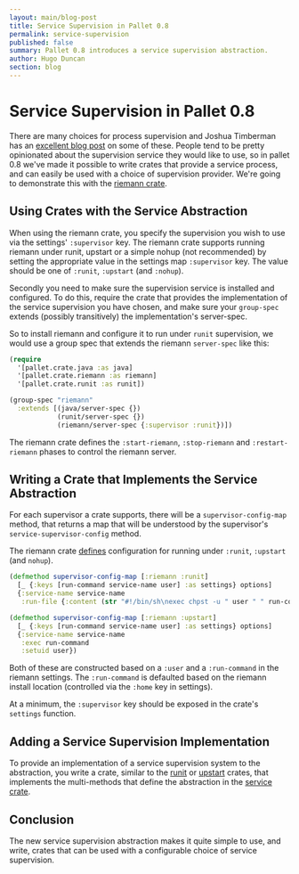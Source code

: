 ```yaml
---
layout: main/blog-post
title: Service Supervision in Pallet 0.8
permalink: service-supervision
published: false
summary: Pallet 0.8 introduces a service supervision abstraction.
author: Hugo Duncan
section: blog
---
```


# Service Supervision in Pallet 0.8

There are many choices for process supervision and Joshua Timberman has an
[excellent blog post](http://jtimberman.housepub.org/blog/2012/12/29/process-supervision-solved-problem/)
on some of these.  People tend to be pretty opinionated about the supervision
service they would like to use, so in pallet 0.8 we've made it possible to write
crates that provide a service process, and can easily be used with a choice of
supervision provider.  We're going to demonstrate this with the
[riemann crate](https://github.com/pallet/riemann-crate).

## Using Crates with the Service Abstraction

When using the riemann crate, you specify the supervision you wish to use via
the settings' `:supervisor` key.  The riemann crate supports running riemann
under runit, upstart or a simple nohup (not recommended) by setting the
appropriate value in the settings map `:supervisor` key.  The value should be
one of `:runit`, `:upstart` (and `:nohup`).

Secondly you need to make sure the supervision service is installed and
configured.  To do this, require the crate that provides the implementation of
the service supervision you have chosen, and make sure your `group-spec` extends
(possibly transitively) the implementation's server-spec.

So to install riemann and configure it to run under `runit` supervision, we
would use a group spec that extends the riemann `server-spec` like this:

``` clojure
(require
  '[pallet.crate.java :as java]
  '[pallet.crate.riemann :as riemann]
  '[pallet.crate.runit :as runit])

(group-spec "riemann"
  :extends [(java/server-spec {})
            (runit/server-spec {})
            (riemann/server-spec {:supervisor :runit})])
```

The riemann crate defines the `:start-riemann`, `:stop-riemann` and
`:restart-riemann` phases to control the riemann server.

## Writing a Crate that Implements the Service Abstraction

For each supervisor a crate supports, there will be a `supervisor-config-map`
method, that returns a map that will be understood by the supervisor's
`service-supervisor-config` method.

The riemann crate
[defines](https://github.com/pallet/riemann-crate/blob/develop/src/pallet/crate/riemann.clj#L95)
configuration for running under `:runit`, `:upstart` (and `nohup`).

``` clojure
(defmethod supervisor-config-map [:riemann :runit]
  [_ {:keys [run-command service-name user] :as settings} options]
  {:service-name service-name
   :run-file {:content (str "#!/bin/sh\nexec chpst -u " user " " run-command)}})

(defmethod supervisor-config-map [:riemann :upstart]
  [_ {:keys [run-command service-name user] :as settings} options]
  {:service-name service-name
   :exec run-command
   :setuid user})
```

Both of these are constructed based on a `:user` and a `:run-command` in the
riemann settings.  The `:run-command` is defaulted based on the riemann install
location (controlled via the `:home` key in settings).

At a minimum, the `:supervisor` key should be exposed in the crate's `settings`
function.

## Adding a Service Supervision Implementation

To provide an implementation of a service supervision system to the abstraction,
you write a crate, similar to the [runit](https://github.com/pallet/runit-crate)
or [upstart](https://github.com/pallet/upstart-crate) crates, that implements
the multi-methods that define the abstraction in the
[service crate](https://github.com/pallet/pallet/blob/develop/src/pallet/crate/service.clj).

## Conclusion

The new service supervision abstraction makes it quite simple to use, and write,
crates that can be used with a configurable choice of service supervision.
